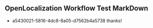 ## OpenLocalization Workflow Test MarkDown
* a5430021-5816-4dc8-8a05-d7562b4a5738 thanks!

<!--HONumber=Aug16_HO1-->


